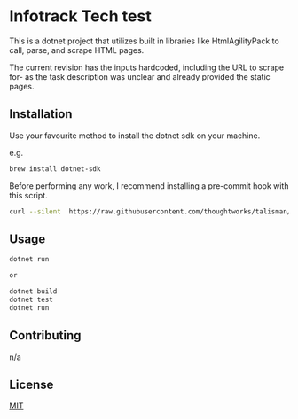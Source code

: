 # Infotrack Tech test

This is a dotnet project that utilizes built in libraries like HtmlAgilityPack to call, parse, and scrape HTML pages.

The current revision has the inputs hardcoded, including the URL to scrape for- as the task description was unclear and already provided the static pages.

## Installation

Use your favourite method to install the dotnet sdk on your machine.

e.g. 
```bash
brew install dotnet-sdk
```

Before performing any work, I recommend installing a pre-commit hook with this script.
```bash
curl --silent  https://raw.githubusercontent.com/thoughtworks/talisman/master/global_install_scripts/install.bash > /tmp/install_talisman.bash && /bin/bash /tmp/install_talisman.bash
```

## Usage

```bash
dotnet run

or

dotnet build
dotnet test
dotnet run
```

## Contributing
n/a

## License
[MIT](https://choosealicense.com/licenses/mit/)
